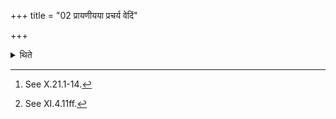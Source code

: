 +++
title = "02 प्रायणीयया प्रचर्य वेदिं"

+++

<details><summary>थिते</summary>

2. Having performed the Prāyaṇīyā (introductory offering),[^1] he measures out the altar.[^2]  

[^1]: See X.21.1-14.   

[^2]: See XI.4.11ff. 
</details>
